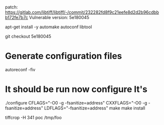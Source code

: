 patch: https://gitlab.com/libtiff/libtiff/-/commit/232282fd8f9c21eefe8d2d2b96cdbbb172fe7b7c
Vulnerable version: 5e180045

apt-get install -y automake autoconf libtool


git checkout 5e180045

# Generate configuration files
autoreconf -fiv
# It should be run now configure It's
<!-- CFLAGS="-g -fsanitize=address -fno-omit-frame-pointer" CXXFLAGS="-g -fsanitize=address -fno-omit-frame-pointer" ./configure --prefix=$PWD/build_asan --disable-shared -->
./configure CFLAGS="-O0 -g -fsanitize=address" CXXFLAGS="-O0 -g -fsanitize=address" LDFLAGS="-fsanitize=address"
make
make install


tiffcrop -H 341 poc /tmp/foo